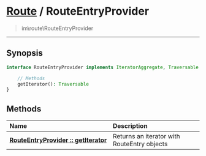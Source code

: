 # [Route](route.md) / RouteEntryProvider
 > im\route\RouteEntryProvider
____

## Synopsis
```php
interface RouteEntryProvider implements IteratorAggregate, Traversable {

    // Methods
    getIterator(): Traversable
}
```

## Methods
| Name | Description |
| :--- | :---------- |
| [__RouteEntryProvider&nbsp;::&nbsp;getIterator__](route-RouteEntryProvider-getIterator.md) | Returns an iterator with RouteEntry objects |
